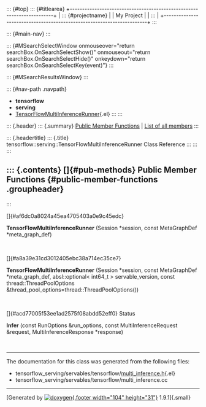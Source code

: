 ::: {#top}
::: {#titlearea}
+-----------------------------------------------------------------------+
| ::: {#projectname}                                                    |
| My Project                                                            |
| :::                                                                   |
+-----------------------------------------------------------------------+
:::

::: {#main-nav}
:::

::: {#MSearchSelectWindow onmouseover="return searchBox.OnSearchSelectShow()" onmouseout="return searchBox.OnSearchSelectHide()" onkeydown="return searchBox.OnSearchSelectKey(event)"}
:::

::: {#MSearchResultsWindow}
:::

::: {#nav-path .navpath}
-   **tensorflow**
-   **serving**
-   [TensorFlowMultiInferenceRunner](classtensorflow_1_1serving_1_1TensorFlowMultiInferenceRunner.html){.el}
:::
:::

::: {.header}
::: {.summary}
[Public Member Functions](#pub-methods) \| [List of all
members](classtensorflow_1_1serving_1_1TensorFlowMultiInferenceRunner-members.html)
:::

::: {.headertitle}
::: {.title}
tensorflow::serving::TensorFlowMultiInferenceRunner Class Reference
:::
:::
:::

::: {.contents}
[]{#pub-methods} Public Member Functions {#public-member-functions .groupheader}
----------------------------------------
:::

[]{#af6dc0a8024a45ea4705403a0e9c45edc}  

**TensorFlowMultiInferenceRunner** (Session \*session, const
MetaGraphDef \*meta\_graph\_def)

 

[]{#a8a39e31cd3012405ebc38a714ec35ce7}  

**TensorFlowMultiInferenceRunner** (Session \*session, const
MetaGraphDef \*meta\_graph\_def, absl::optional\< int64\_t \>
servable\_version, const thread::ThreadPoolOptions
&thread\_pool\_options=thread::ThreadPoolOptions())

 

[]{#acd77005f53ee1ad2575f08abdd52eff0} Status 

**Infer** (const RunOptions &run\_options, const MultiInferenceRequest
&request, MultiInferenceResponse \*response)

 

------------------------------------------------------------------------

The documentation for this class was generated from the following files:

-   tensorflow\_serving/servables/tensorflow/[multi\_inference.h](multi__inference_8h_source.html){.el}
-   tensorflow\_serving/servables/tensorflow/multi\_inference.cc

------------------------------------------------------------------------

[Generated by [![doxygen](doxygen.svg){.footer width="104"
height="31"}](https://www.doxygen.org/index.html) 1.9.1]{.small}
